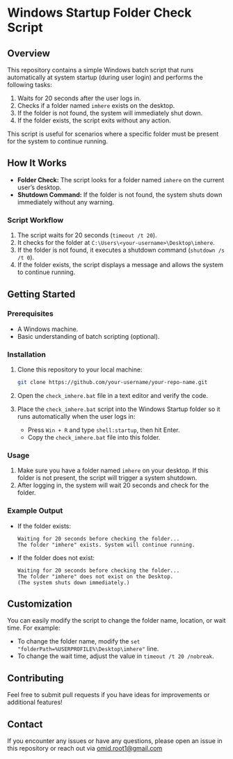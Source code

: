 # Windows Startup Folder Check Script

## Overview

This repository contains a simple Windows batch script that runs automatically at system startup (during user login) and performs the following tasks:

1. Waits for 20 seconds after the user logs in.
2. Checks if a folder named `imhere` exists on the desktop.
3. If the folder is not found, the system will immediately shut down.
4. If the folder exists, the script exits without any action.

This script is useful for scenarios where a specific folder must be present for the system to continue running.

## How It Works

- **Folder Check:** The script looks for a folder named `imhere` on the current user’s desktop.
- **Shutdown Command:** If the folder is not found, the system shuts down immediately without any warning.

### Script Workflow

1. The script waits for 20 seconds (`timeout /t 20`).
2. It checks for the folder at `C:\Users\<your-username>\Desktop\imhere`.
3. If the folder is not found, it executes a shutdown command (`shutdown /s /t 0`).
4. If the folder exists, the script displays a message and allows the system to continue running.

## Getting Started

### Prerequisites

- A Windows machine.
- Basic understanding of batch scripting (optional).

### Installation

1. Clone this repository to your local machine:

    ```bash
    git clone https://github.com/your-username/your-repo-name.git
    ```

2. Open the `check_imhere.bat` file in a text editor and verify the code.

3. Place the `check_imhere.bat` script into the Windows Startup folder so it runs automatically when the user logs in:

    - Press `Win + R` and type `shell:startup`, then hit Enter.
    - Copy the `check_imhere.bat` file into this folder.

### Usage

1. Make sure you have a folder named `imhere` on your desktop. If this folder is not present, the script will trigger a system shutdown.
2. After logging in, the system will wait 20 seconds and check for the folder.

### Example Output

- If the folder exists:
    ```
    Waiting for 20 seconds before checking the folder...
    The folder "imhere" exists. System will continue running.
    ```

- If the folder does not exist:
    ```
    Waiting for 20 seconds before checking the folder...
    The folder "imhere" does not exist on the Desktop.
    (The system shuts down immediately.)
    ```

## Customization

You can easily modify the script to change the folder name, location, or wait time. For example:

- To change the folder name, modify the `set "folderPath=%USERPROFILE%\Desktop\imhere"` line.
- To change the wait time, adjust the value in `timeout /t 20 /nobreak`.

## Contributing

Feel free to submit pull requests if you have ideas for improvements or additional features!

## Contact

If you encounter any issues or have any questions, please open an issue in this repository or reach out via omid.root1@gmail.com
